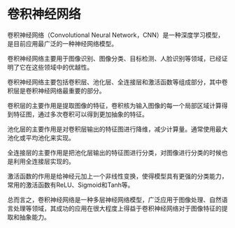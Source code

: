 # 卷积神经网络

卷积神经网络（Convolutional Neural Network，CNN）是一种深度学习模型，是目前应用最广泛的一种神经网络模型。

卷积神经网络主要用于图像识别、图像分类、目标检测、人脸识别等领域，已经证明了它在这些领域中的优越性。

卷积神经网络主要包括卷积层、池化层、全连接层和激活函数等组成部分，其中卷积层是卷积神经网络最重要的部分。

卷积层的主要作用是提取图像的特征，卷积核为输入图像的每一个局部区域计算得到特征图，通过多次卷积可以得到更加抽象的特征。

池化层的主要作用是对卷积层输出的特征图进行降维，减少计算量。通常使用最大池化或平均池化来实现。

全连接层的主要作用是把池化层输出的特征图进行分类，对图像进行分类的时候也是利用全连接层实现的。

激活函数的作用是给神经元加上一个非线性变换，使得模型具有更强的分类能力，常用的激活函数有ReLU、Sigmoid和Tanh等。

总而言之，卷积神经网络是一种多层神经网络模型，广泛应用于图像处理、自然语言处理等领域，其成功的应用在很大程度上得益于卷积神经网络对于图像特征的提取和抽象能力。
